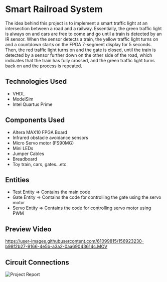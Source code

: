 
# Smart Railroad System

The idea behind this project is to implement a smart traffic light at an intersection between a road and a railway. Essentially, the green traffic light is always on and cars are free to come and go until a train is detected by an IR sensor. When the sensor detects a train, the yellow traffic light turns on and a countdown starts on the FPGA 7-segment display for 5 seconds. Then, the red traffic light turns on and the gate is closed, until the train is detected by a sensor further down on the other side of the road, which indicates that the train has fully crossed, and the green traffic light turns back on and the process is repeated.

## Technologies Used

- VHDL
- ModelSim
- Intel Quartus Prime

## Components Used

- Altera MAX10 FPGA Board
- Infrared obstacle avoidance sensors
- Micro Servo motor (FS90MG)
- Mini LEDs
- Jumper Cables
- Breadboard
- Toy train, cars, gates...etc

## Entities

- Test Entity => Contains the main code
- Gate Entity => Contains the code for controlling the gate using the servo motor
- Servo Entity => Contains the code for controlling servo motor using PWM

## Preview Video

https://user-images.githubusercontent.com/61099815/156923230-b98f2b27-9166-4e5b-a3a2-0aa69043614c.MOV

## Circuit Connections

![Project Report](https://user-images.githubusercontent.com/61099815/156923315-acaa4671-dd48-4a0d-8301-a77927242969.jpg)
